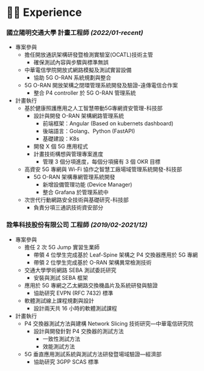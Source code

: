 # 👨‍💻 Experience

### **國立陽明交通大學 計畫工程師** _(2022/01-recent)_
- 專案參與
  - 擔任開放通訊架構研發暨檢測實驗室(OCATL)技術主管
    - 確保測試內容與步驟與標準無誤
  - 中華電信學院開放式網路模擬及測試實習設備
    - 協助 5G O-RAN 系統規劃與整合
  - 5G O-RAN 開放架構之閉環管理系統開發及驗證-遠傳電信合作案
    - 整合 P4 controller 於 5G O-RAN 管理系統
- 計畫執行
  - 基於健康照護應用之人工智慧帶動5G專網資安管理-科技部
    - 設計與開發 O-RAN 架構網路管理系統
      - 前端框架：Angular (Based on kubernets dashboard)
      - 後端語言：Golang、Python (FastAPI)
      - 基礎建設：K8s
    - 開發 X 個 5G 應用程式
    - 計畫技術構想與管理專案進度
      - 管理 3 個分項進度，每個分項擁有 3 個 OKR 目標
  - 高資安 5G 專網與 Wi-Fi 協作之智慧工廠場域管理系統開發-科技部
    - 5G O-RAN 架構專網管理系統開發
      - 新增設備管理功能 (Device Manager)
      - 整合 Grafana 於管理系統中
  - 次世代行動網路安全技術與基礎研究-科技部
    - 負責分項三通訊技術資安部分

### **詮隼科技股份有限公司 工程師** _(2019/02-2021/12)_
- 專案參與
  - 擔任 2 次 5G Jump 實習生業師
    - 帶領 4 位學生完成基於 Leaf-Spine 架構之 P4 交換器應用於 5G 專網
    - 帶領 2 位學生完成基於 O-RAN 架構異常檢測技術
  - 交通大學學術網路 SEBA 測試委託研究
    - 安裝與測試 SEBA 框架
  - 應用於 5G 專網之乙太網路交換機晶片及系統研發與驗證
    - 協助研究 EVPN (RFC 7432) 標準
  - 軟體測試線上課程規劃與設計
    - 設計兩天共 16 小時的軟體測試課程
- 計畫執行
  - P4 交換器測試方法與建構 Network Slicing 技術研究—中華電信研究院
    - 設計與開發針對 P4 交換器的測試方法 
      - 一致性測試方法
      - 效能測試方法
  - 5G 垂直應用測試系統與測試方法研發暨場域驗證—經濟部
    - 協助研究 3GPP SCAS 標準
